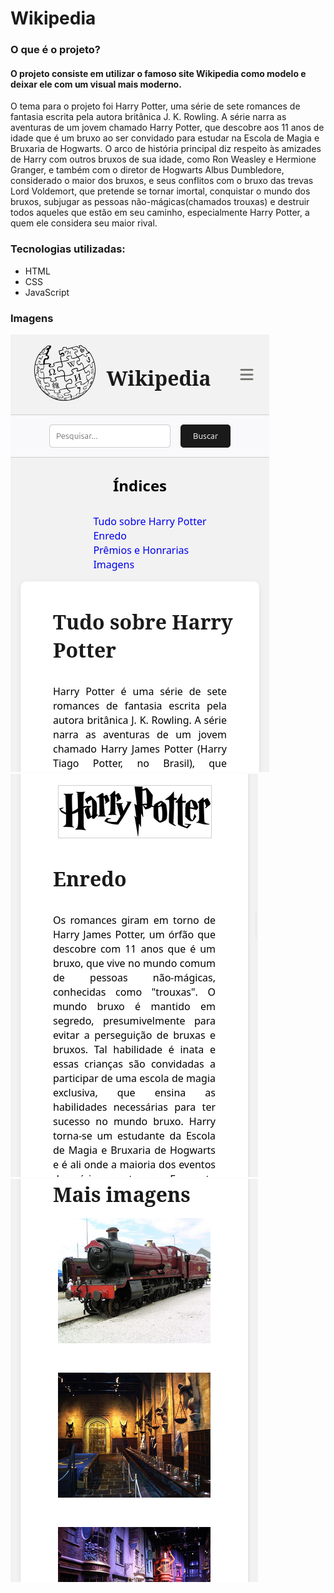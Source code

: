 # Wikipedia

### O que é o projeto?
#### O projeto consiste em utilizar o famoso site Wikipedia como modelo e deixar ele com um visual mais moderno.

<p>O tema para o projeto foi Harry Potter, uma série de sete romances de fantasia escrita pela autora britânica J. K. Rowling. A série narra as aventuras de um jovem chamado Harry Potter, que descobre aos 11 anos de idade que é um bruxo ao ser convidado para estudar na Escola de Magia e Bruxaria de Hogwarts. O arco de história principal diz respeito às amizades de Harry com outros bruxos de sua idade, como Ron Weasley e Hermione Granger, e também com o diretor de Hogwarts Albus Dumbledore, considerado o maior dos bruxos, e seus conflitos com o bruxo das trevas Lord Voldemort, que pretende se tornar imortal, conquistar o mundo dos bruxos, subjugar as pessoas não-mágicas(chamados trouxas) e destruir todos aqueles que estão em seu caminho, especialmente Harry Potter, a quem ele considera seu maior rival. </p>

### Tecnologias utilizadas: 

 + HTML
 + CSS
 + JavaScript

 ### Imagens

![alt text](assets/img/foto-mobile.png)
![alt text](assets/img/enredo.png)
![alt text](assets/img/images.png)

